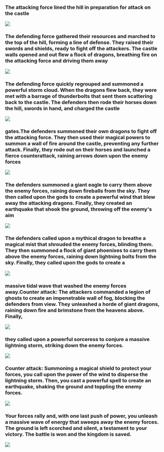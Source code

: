 
### The attacking force lined the hill in preparation for attack on the castle
![](fight0.png)

### The defending force gathered their resources and marched to the top of the hill, forming a line of defense. They raised their swords and shields, ready to fight off the attackers. The castle walls opened and out flew a flock of dragons, breathing fire on the attacking force and driving them away
![](fight1.png)

### The defending force quickly regrouped and summoned a powerful storm cloud. When the dragons flew back, they were met with a barrage of thunderbolts that sent them scattering back to the castle. The defenders then rode their horses down the hill, swords in hand, and charged the castle
![](fight2.png)

### gates.The defenders summoned their own dragons to fight off the attacking force. They then used their magical powers to summon a wall of fire around the castle, preventing any further attack. Finally, they rode out on their horses and launched a fierce counterattack, raining arrows down upon the enemy forces
![](fight3.png)

### The defenders summoned a giant eagle to carry them above the enemy forces, raining down fireballs from the sky. They then called upon the gods to create a powerful wind that blew away the attacking dragons. Finally, they created an earthquake that shook the ground, throwing off the enemy's aim
![](fight4.png)

### The defenders called upon a mythical dragon to breathe a magical mist that shrouded the enemy forces, blinding them. They then summoned a flock of giant phoenixes to carry them above the enemy forces, raining down lightning bolts from the sky. Finally, they called upon the gods to create a
![](fight5.png)

### massive tidal wave that washed the enemy forces away.Counter attack: The attackers commanded a legion of ghosts to create an impenetrable wall of fog, blocking the defenders from view. They unleashed a horde of giant dragons, raining down fire and brimstone from the heavens above. Finally,
![](fight6.png)

### they called upon a powerful sorceress to conjure a massive lightning storm, striking down the enemy forces.
![](fight7.png)

### Counter attack: Summoning a magical shield to protect your forces, you call upon the power of the wind to disperse the lightning storm. Then, you cast a powerful spell to create an earthquake, shaking the ground and toppling the enemy forces.
![](fight8.png)

### Your forces rally and, with one last push of power, you unleash a massive wave of energy that sweeps away the enemy forces. The ground is left scorched and silent, a testament to your victory. The battle is won and the kingdom is saved.
![](fight9.png)
